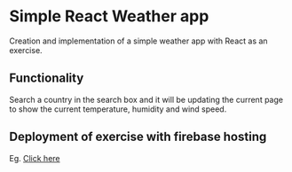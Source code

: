 # Simple React Weather app
Creation and implementation of a simple weather app with React as an exercise.

## Functionality 
Search a country in the search box and it will be updating the current page to show the current temperature, humidity and wind speed.

## Deployment of exercise with firebase hosting
Eg. [Click here](https://www.google.com.mx)